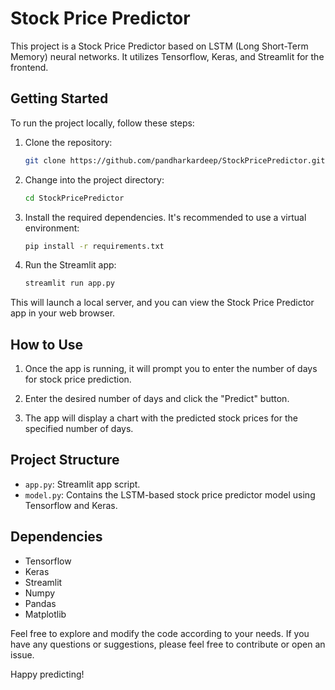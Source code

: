 # Stock Price Predictor

This project is a Stock Price Predictor based on LSTM (Long Short-Term Memory) neural networks. It utilizes Tensorflow, Keras, and Streamlit for the frontend.

## Getting Started

To run the project locally, follow these steps:

1. Clone the repository:

    ```bash
    git clone https://github.com/pandharkardeep/StockPricePredictor.git
    ```

2. Change into the project directory:

    ```bash
    cd StockPricePredictor
    ```

3. Install the required dependencies. It's recommended to use a virtual environment:

    ```bash
    pip install -r requirements.txt
    ```

4. Run the Streamlit app:

    ```bash
    streamlit run app.py
    ```

This will launch a local server, and you can view the Stock Price Predictor app in your web browser.

## How to Use

1. Once the app is running, it will prompt you to enter the number of days for stock price prediction.

2. Enter the desired number of days and click the "Predict" button.

3. The app will display a chart with the predicted stock prices for the specified number of days.

## Project Structure

- `app.py`: Streamlit app script.
- `model.py`: Contains the LSTM-based stock price predictor model using Tensorflow and Keras.


## Dependencies

- Tensorflow
- Keras
- Streamlit
- Numpy
- Pandas
- Matplotlib


Feel free to explore and modify the code according to your needs. If you have any questions or suggestions, please feel free to contribute or open an issue.

Happy predicting!

